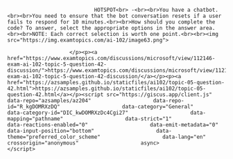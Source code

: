<p class="card-text">
							
								HOTSPOT<br> -<br><br>You have a chatbot.<br><br>You need to ensure that the bot conversation resets if a user fails to respond for 10 minutes.<br><br>How should you complete the code? To answer, select the appropriate options in the answer area.<br><br>NOTE: Each correct selection is worth one point.<br><br><img src="https://img.examtopics.com/ai-102/image63.png">
							
						</p><p><a href="https://www.examtopics.com/discussions/microsoft/view/112146-exam-ai-102-topic-5-question-42-discussion/">https://www.examtopics.com/discussions/microsoft/view/112146-exam-ai-102-topic-5-question-42-discussion/</a></p><p><a href="https://azsamples.github.io/staticfiles/ai102/topic-05-question-42.html">https://azsamples.github.io/staticfiles/ai102/topic-05-question-42.html</a></p><script src="https://giscus.app/client.js"                    data-repo="azsamples/az204"                    data-repo-id="R_kgDOMRXzDQ"                    data-category="General"                    data-category-id="DIC_kwDOMRXzDc4Cgi27"                    data-mapping="pathname"                    data-strict="1"                    data-reactions-enabled="0"                    data-emit-metadata="0"                    data-input-position="bottom"                    data-theme="preferred_color_scheme"                    data-lang="en"                    crossorigin="anonymous"                    async>                    </script>